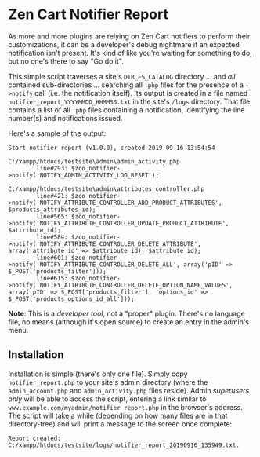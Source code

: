 # Zen Cart Notifier Report

As more and more plugins are relying on Zen Cart notifiers to perform their customizations, it can be a developer's debug nightmare if an expected notification isn't present.  It's kind of like you're waiting for something to do, but no one's there to say "Go do it".

This simple script traverses a site's `DIR_FS_CATALOG` directory ... and _all_ contained sub-directories ... searching all `.php` files for the presence of a `->notify` call (i.e. the notification itself).  Its output is created in a file named `notifier_report_YYYYMMDD_HHMMSS.txt` in the site's `/logs` directory.  That file contains a list of all `.php` files containing a notification, identifying the line number(s) and notifications issued.

Here's a sample of the output:
```
Start notifier report (v1.0.0), created 2019-09-16 13:54:54

C:/xampp/htdocs/testsite\admin\admin_activity.php
		line#293: $zco_notifier->notify('NOTIFY_ADMIN_ACTIVITY_LOG_RESET');

C:/xampp/htdocs/testsite\admin\attributes_controller.php
		line#421: $zco_notifier->notify('NOTIFY_ATTRIBUTE_CONTROLLER_ADD_PRODUCT_ATTRIBUTES', $products_attributes_id);
		line#565: $zco_notifier->notify('NOTIFY_ATTRIBUTE_CONTROLLER_UPDATE_PRODUCT_ATTRIBUTE', $attribute_id);
		line#584: $zco_notifier->notify('NOTIFY_ATTRIBUTE_CONTROLLER_DELETE_ATTRIBUTE', array('attribute_id' => $attribute_id), $attribute_id);
		line#601: $zco_notifier->notify('NOTIFY_ATTRIBUTE_CONTROLLER_DELETE_ALL', array('pID' => $_POST['products_filter']));
		line#615: $zco_notifier->notify('NOTIFY_ATTRIBUTE_CONTROLLER_DELETE_OPTION_NAME_VALUES', array('pID' => $_POST['products_filter'], 'options_id' => $_POST['products_options_id_all']));
```

**Note**: This is a _developer tool_, not a "proper" plugin.  There's no language file, no means (although it's open source) to create an entry in the admin's menu.

## Installation

Installation is simple (there's only one file).  Simply copy `notifier_report.php` to your site's admin directory (where the `admin_account.php` and `admin_activity.php` files reside).  Admin _superusers only_ will be able to access the script, entering a link similar to `www.example.com/myadmin/notifier_report.php` in the browser's address.  The script will take a while (depending on how many files are in that directory-tree) and will print a message to the screen once complete:
```
Report created: C:/xampp/htdocs/testsite/logs/notifier_report_20190916_135949.txt.
```

